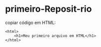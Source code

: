 # primeiro-Reposit-rio

copiar código em HTML:

```
<html>
    <h1>Meu primeiro arquivo em HTML</h1>
</html>

```
